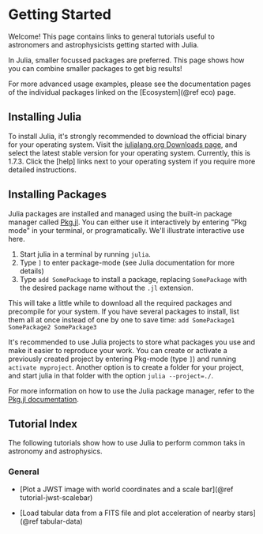 # Getting Started

Welcome! This page contains links to general tutorials useful to astronomers and astrophysicists getting started with Julia.

In Julia, smaller focussed packages are preferred. This page shows how you can combine smaller packages to get big results!

For more advanced usage examples, please see the documentation pages of the individual packages linked on the [Ecosystem](@ref eco) page.


## Installing Julia

To install Julia, it's strongly recommended to download the official binary for your operating system. 
Visit the [julialang.org Downloads page](https://julialang.org/downloads), and select the latest stable version for your operating system. Currently, this is 1.7.3. Click the [help] links next to your operating system if you require more detailed instructions.

## Installing Packages

Julia packages are installed and managed using the built-in package manager called [Pkg.jl](https://pkgdocs.julialang.org/v1/).
You can either use it interactively by entering "Pkg mode" in your terminal, or programatically. We'll illustrate interactive use here.

1. Start julia in a terminal by running `julia`.
2. Type `]` to enter package-mode (see Julia documentation for more details)
3. Type `add SomePackage` to install a package, replacing `SomePackage` with the desired package name without the `.jl` extension.

This will take a little while to download all the required packages and precompile for your system. If you have several packages to install, list them all at once instead of one by one to save time: `add SomePackage1 SomePackage2 SomePackage3`

It's recommended to use Julia projects to store what packages you use and make it easier to reproduce your work. You can create or activate a previously created project by entering Pkg-mode (type `]`) and running `activate myproject`. Another option is to create a folder for your project, and start julia in that folder with the option `julia --project=./`. 

For more information on how to use the Julia package manager, refer to the [Pkg.jl documentation](https://pkgdocs.julialang.org/v1/repl/).



## Tutorial Index

The following tutorials show how to use Julia to perform common taks in astronomy and astrophysics.

### General

* [Plot a JWST image with world coordinates and a scale bar](@ref tutorial-jwst-scalebar)

* [Load tabular data from a FITS file and plot acceleration of nearby stars](@ref tabular-data)
